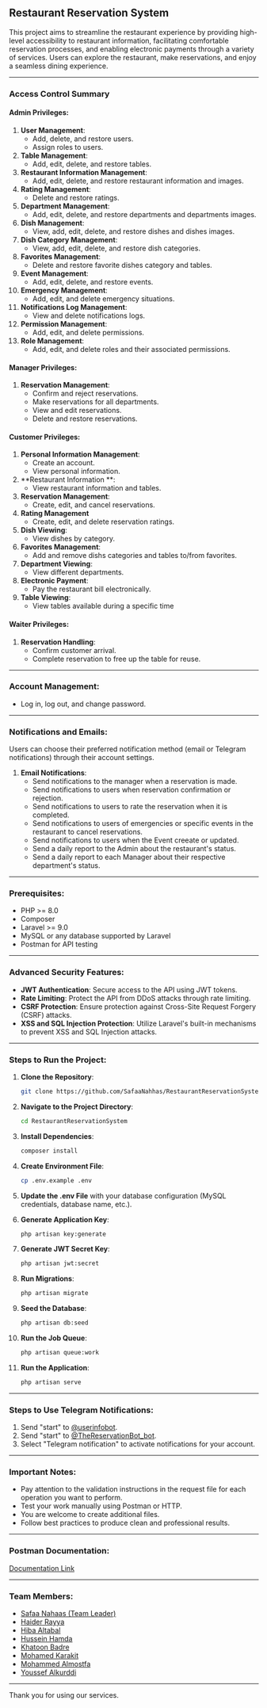 ## **Restaurant Reservation System**

This project aims to streamline the restaurant experience by providing high-level accessibility to restaurant information, facilitating comfortable reservation processes, and enabling electronic payments through a variety of services. Users can explore the restaurant, make reservations, and enjoy a seamless dining experience.

---

### **Access Control Summary**

#### **Admin Privileges:**

1. **User Management**:
    - Add, delete, and restore users.
    - Assign roles to users.
2. **Table Management**:
    - Add, edit, delete, and restore tables.
3. **Restaurant Information Management**:
    - Add, edit, delete, and restore restaurant information and images.
4. **Rating Management**:
    - Delete and restore ratings.
5. **Department Management**:
    - Add, edit, delete, and restore departments and departments images.
6. **Dish Management**:
    - View, add, edit, delete, and restore dishes and dishes images.
7. **Dish Category Management**:
    - View, add, edit, delete, and restore dish categories.
8. **Favorites Management**:
    - Delete and restore favorite dishes category and tables.
9. **Event Management**:
    - Add, edit, delete, and restore events.
10. **Emergency Management**:
    - Add, edit, and delete emergency situations.
11. **Notifications Log Management**:
    - View and delete notifications logs.
12. **Permission Management**:
    - Add, edit, and delete permissions.
13. **Role Management**:
    - Add, edit, and delete roles and their associated permissions.

#### **Manager Privileges:**

1. **Reservation Management**:
    - Confirm and reject reservations.
    - Make reservations for all departments.
    - View and edit reservations.
    - Delete and restore reservations.

#### **Customer Privileges:**

1. **Personal Information Management**:
    - Create an account.
    - View personal information.
2. **Restaurant Information **:
    - View restaurant information and tables.
3. **Reservation Management**:
    - Create, edit, and cancel reservations.
4. **Rating Management**
    - Create, edit, and delete reservation ratings.
5. **Dish Viewing**:
    - View dishes by category.
6. **Favorites Management**:
    - Add and remove dishs categories and tables to/from favorites.
7. **Department Viewing**:
    - View different departments.
8. **Electronic Payment**:
    - Pay the restaurant bill electronically.
9. **Table Viewing**:
    - View tables available during a specific time

#### **Waiter Privileges:**

1. **Reservation Handling**:
    - Confirm customer arrival.
    - Complete reservation to free up the table for reuse.

---

### **Account Management:**

-   Log in, log out, and change password.

---

### **Notifications and Emails:**

Users can choose their preferred notification method (email or Telegram notifications) through their account settings.

1. **Email Notifications**:
    - Send notifications to the manager when a reservation is made.
    - Send notifications to users when reservation confirmation or rejection.
    - Send notifications to users to rate the reservation when it is completed.
    - Send notifications to users of emergencies or specific events in the restaurant to cancel reservations.
    - Send notifications to users when the Event creeate or updated.
    - Send a daily report to the Admin about the restaurant's status.
    - Send a daily report to each Manager about their respective department's status.

---

### **Prerequisites:**

-   PHP >= 8.0
-   Composer
-   Laravel >= 9.0
-   MySQL or any database supported by Laravel
-   Postman for API testing

---

### **Advanced Security Features:**

-   **JWT Authentication**: Secure access to the API using JWT tokens.
-   **Rate Limiting**: Protect the API from DDoS attacks through rate limiting.
-   **CSRF Protection**: Ensure protection against Cross-Site Request Forgery (CSRF) attacks.
-   **XSS and SQL Injection Protection**: Utilize Laravel's built-in mechanisms to prevent XSS and SQL Injection attacks.

---

### **Steps to Run the Project:**

1. **Clone the Repository**:

    ```sh
    git clone https://github.com/SafaaNahhas/RestaurantReservationSystem
    ```

2. **Navigate to the Project Directory**:

    ```sh
    cd RestaurantReservationSystem
    ```

3. **Install Dependencies**:

    ```sh
    composer install
    ```

4. **Create Environment File**:

    ```sh
    cp .env.example .env
    ```

5. **Update the .env File** with your database configuration (MySQL credentials, database name, etc.).

6. **Generate Application Key**:

    ```sh
    php artisan key:generate
    ```

7. **Generate JWT Secret Key**:

    ```sh
    php artisan jwt:secret
    ```

8. **Run Migrations**:

    ```sh
    php artisan migrate
    ```

9. **Seed the Database**:

    ```sh
    php artisan db:seed
    ```

10. **Run the Job Queue**:

    ```sh
    php artisan queue:work
    ```

11. **Run the Application**:
    ```sh
    php artisan serve
    ```

---

### **Steps to Use Telegram Notifications**:

1. Send "start" to [@userinfobot](https://t.me/userinfobot).
2. Send "start" to [@TheReservationBot_bot](https://t.me/TheReservationBot_bot).
3. Select "Telegram notification" to activate notifications for your account.

---

### **Important Notes**:

-   Pay attention to the validation instructions in the request file for each operation you want to perform.
-   Test your work manually using Postman or HTTP.
-   You are welcome to create additional files.
-   Follow best practices to produce clean and professional results.

---

### **Postman Documentation**:

[Documentation Link](https://documenter.getpostman.com/view/34501481/2sAYJ4k1ig)

---

### **Team Members**:

-   [Safaa Nahaas (Team Leader)](https://github.com/SafaaNahhas)
-   [Haider Rayya](https://github.com/HaidarRayya)
-   [Hiba Altabal](https://github.com/hiba-altabbal95)
-   [Hussein Hamda](https://github.com/HusseinIte)
-   [Khatoon Badre](https://github.com/KhatoonBadrea)
-   [Mohamed Karakit](https://github.com/Dralve)
-   [Mohammed Almostfa](https://github.com/MohammedAlmostfa)
-   [Youssef Alkurddi](https://github.com/Youssef2524)

---

Thank you for using our services.
